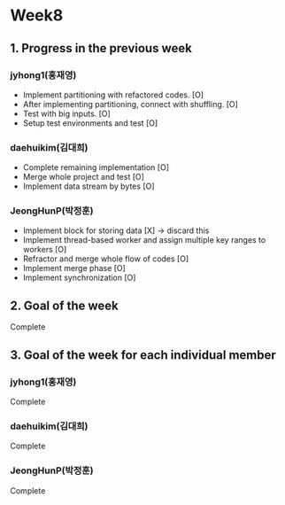 # Week8
## 1. Progress in the previous week
### jyhong1(홍재영)
* Implement partitioning with refactored codes. [O]
* After implementing partitioning, connect with shuffling. [O]
* Test with big inputs. [O]
* Setup test environments and test [O]

### daehuikim(김대희)
* Complete remaining implementation [O]
* Merge whole project and test [O]
* Implement data stream by bytes [O]

### JeongHunP(박정훈)
* Implement block for storing data [X] -> discard this 
* Implement thread-based worker and assign multiple key ranges to workers [O]
* Refractor and merge whole flow of codes [O]
* Implement merge phase [O]
* Implement synchronization [O]

## 2. Goal of the week
Complete

## 3. Goal of the week for each individual member
### jyhong1(홍재영)
Complete

### daehuikim(김대희)
Complete

### JeongHunP(박정훈)
Complete